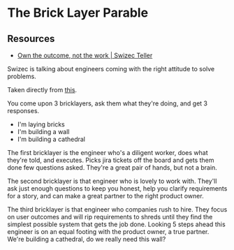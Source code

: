 # The Brick Layer Parable

Resources
---

- [Own the outcome, not the work | Swizec Teller][1]

<!-- Links -->
[1]: https://swizec.com/blog/own-the-outcome-not-the-work/

<!-- Links end -->


Swizec is talking about engineers coming with the right attitude to solve
problems.

Taken directly from [this][1].

You come upon 3 bricklayers, ask them what they're doing, and get 3 responses.

- I'm laying bricks
- I'm building a wall
- I'm building a cathedral

The first bricklayer is the engineer who's a diligent worker, does what they're
told, and executes. Picks jira tickets off the board and gets them done few
questions asked. They're a great pair of hands, but not a brain.

The second bricklayer is that engineer who is lovely to work with. They'll ask
just enough questions to keep you honest, help you clarify requirements for a
story, and can make a great partner to the right product owner.

The third bricklayer is that engineer who companies rush to hire. They focus on
user outcomes and will rip requirements to shreds until they find the simplest
possible system that gets the job done. Looking 5 steps ahead this engineer is
on an equal footing with the product owner, a true partner. We're building a
cathedral, do we really need this wall?
